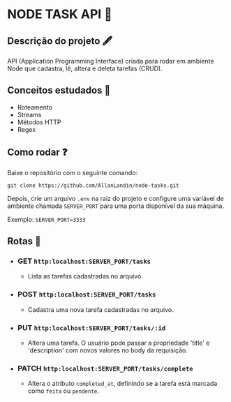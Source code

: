 # NODE TASK API 📖

## Descrição do projeto 🖋️
API (Application Programming Interface) criada para rodar em ambiente Node que cadastra, lê, altera e deleta tarefas (CRUD).

## Conceitos estudados 🧮
- Roteamento
- Streams
- Métodos HTTP
- Regex

## Como rodar ❓
Baixe o repositório com o seguinte comando:

`git clone https://github.com/AllanLandin/node-tasks.git`

Depois, crie um arquivo `.env` na raiz do projeto e configure uma variável de ambiente chamada `SERVER_PORT` para uma porta disponível da sua máquina.

Exemplo: `SERVER_PORT=3333`

## Rotas 🚀

- ### GET `http:localhost:SERVER_PORT/tasks`
  - Lista as tarefas cadastradas no arquivo.

- ### POST `http:localhost:SERVER_PORT/tasks`
  - Cadastra uma nova tarefa cadastradas no arquivo.

- ### PUT `http:localhost:SERVER_PORT/tasks/:id`
  - Altera uma tarefa. O usuário pode passar a propriedade 'title' e 'description' com novos valores no body da requisição.

- ### PATCH `http:localhost:SERVER_PORT/tasks/complete`
  - Altera o atributo `completed_at`, definindo se a tarefa está marcada como `feita` ou `pendente`.


